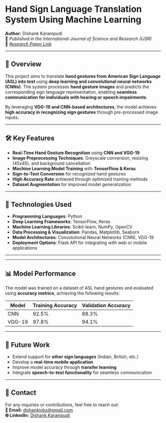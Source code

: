# **Hand Sign Language Translation System Using Machine Learning**
**Author:** Dishank Karampudi  
📄 *Published in the International Journal of Science and Research (IJSR)*  
📜 *[Research Paper Link](https://www.ijsr.net/archive/v12i5/SR23528030936.pdf)*  

---

## **📌 Overview**
This project aims to translate **hand gestures from American Sign Language (ASL) into text** using **deep learning and convolutional neural networks (CNNs)**. The system processes **hand gesture images** and predicts the corresponding sign language representation, enabling **seamless communication for individuals with hearing or speech impairments**.  

By leveraging **VGG-19 and CNN-based architectures**, the model achieves **high accuracy in recognizing sign gestures** through pre-processed image inputs.

---

## **🛠️ Key Features**
- **Real-Time Hand Gesture Recognition** using **CNN and VGG-19**  
- **Image Preprocessing Techniques**: Greyscale conversion, resizing (45x45), and background cancellation  
- **Machine Learning Model Training** with **TensorFlow & Keras**  
- **Sign-to-Text Conversion** for recognized hand gestures  
- **High Accuracy Rate** achieved through optimized training methods  
- **Dataset Augmentation** for improved model generalization  

---

## **🔬 Technologies Used**
- **Programming Languages**: Python  
- **Deep Learning Frameworks**: TensorFlow, Keras  
- **Machine Learning Libraries**: Scikit-learn, NumPy, OpenCV  
- **Data Processing & Visualization**: Pandas, Matplotlib, Seaborn  
- **Model Architectures**: Convolutional Neural Networks (CNN), VGG-19  
- **Deployment Options**: Flask API for integrating with web or mobile applications  

---


---

## **📊 Model Performance**
The model was trained on a dataset of ASL hand gestures and evaluated using **accuracy metrics**, achieving the following results:

| Model  | Training Accuracy | Validation Accuracy |
|--------|----------------|----------------|
| CNN    | 92.5%          | 88.3%          |
| VGG-19 | 97.8%          | 94.1%          |

---

## **📌 Future Work**
- Extend support for **other sign languages** (Indian, British, etc.)  
- Develop a **real-time mobile application**  
- Improve model accuracy through **transfer learning**  
- Integrate **speech-to-text functionality** for seamless communication  

---

## **📧 Contact**
For any inquiries or contributions, feel free to reach out:  
**📩 Email:** dishankjobz@gmail.com  
**🌐 LinkedIn:** [Dishank Karampudi](https://linkedin.com/in/dishankkarampudi)  

